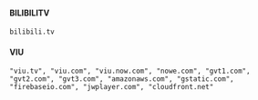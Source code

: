 #### BILIBILITV
`bilibili.tv`

#### VIU
`"viu.tv",
"viu.com",
"viu.now.com",
"nowe.com",
"gvt1.com",
"gvt2.com",
"gvt3.com",
"amazonaws.com",
"gstatic.com",
"firebaseio.com",
"jwplayer.com",
"cloudfront.net"`
